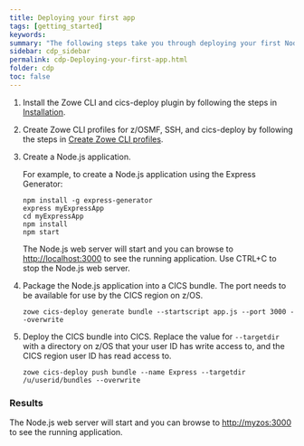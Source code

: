 ```yaml
---
title: Deploying your first app
tags: [getting_started]
keywords:
summary: "The following steps take you through deploying your first Node.js application to CICS."
sidebar: cdp_sidebar
permalink: cdp-Deploying-your-first-app.html
folder: cdp
toc: false
---
```


1. Install the Zowe CLI and cics-deploy plugin by following the steps in [Installation](cdp-Installation).

1. Create Zowe CLI profiles for z/OSMF, SSH, and cics-deploy by following the steps in [Create Zowe CLI profiles](cdp-Create-Zowe-CLI-profiles).

1. Create a Node.js application.

   For example, to create a Node.js application using the Express Generator:
   ```console
   npm install -g express-generator
   express myExpressApp
   cd myExpressApp
   npm install
   npm start
   ```
   The Node.js web server will start and you can browse to [http://localhost:3000](http://localhost:3000) to see the running application. Use CTRL+C to stop the Node.js web server.

1. Package the Node.js application into a CICS bundle. The port needs to be available for use by the CICS region on z/OS.

   ```console
   zowe cics-deploy generate bundle --startscript app.js --port 3000 --overwrite
   ```

1. Deploy the CICS bundle into CICS. Replace the value for `--targetdir` with a directory on z/OS that your user ID has write access to, and the CICS region user ID has read access to. 

   ```console
   zowe cics-deploy push bundle --name Express --targetdir /u/userid/bundles --overwrite
   ```

### Results
The Node.js web server will start and you can browse to [http://myzos:3000](http://myzos:3000) to see the running application.
